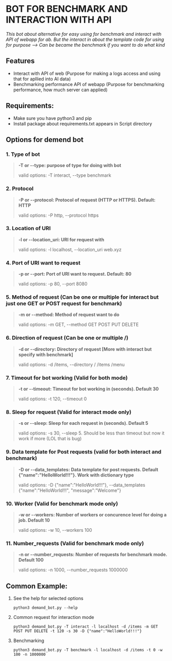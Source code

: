 # BOT FOR BENCHMARK AND INTERACTION WITH API

*This bot about alternative for easy using for benchmark and interact with API of webapp for ab. But the interact in about the template code for using for purpose --> Can be became the benchmark if you want to do what kind*

## Features
- Interact with API of web (Purpose for making a logs access and using that for apllied into AI data)
- Benchmarking performance API of webapp (Purpose for benchmarking performance, how much server can applied)

## Requirements:
- Make sure you have python3 and pip
- Install package about requirements.txt appears in Script directory

## Options for demend bot
### 1. Type of bot
>
> **-T or --type: purpose of type for doing with bot**
>
> valid options: -T interact, --type benchmark

### 2. Protocol
>
> **-P or --protocol: Protocol of request (HTTP or HTTPS). Default: HTTP**
>
> valid options: -P http, --protocol https

### 3. Location of URI
>
> **-l or --location_uri: URI for request with**
>
> valid options: -l localhost, --location_uri web.xyz

### 4. Port of URI want to request
>
> **-p or --port: Port of URI want to request. Default: 80**
>
> valid options: -p 80, --port 8080

### 5. Method of request (Can be one or multiple for interact but just one GET or POST request for benchmark)
>
> **-m or --method: Method of request want to do**
>
> valid options: -m GET, --method GET POST PUT DELETE

### 6. Direction of request (Can be one or multiple /)
>
> **-d or --directory: Directory of request [More with interact but specify with benchmark]**
>
> valid options: -d /items, --directory / /items /menu

### 7. Timeout for bot working (Valid for both mode)
>
> **-t or --timeout: Timeout for bot working in (seconds). Default 30**
>
> valid options: -t 120, --timeout 0

### 8. Sleep for request (Valid for interact mode only)
>
> **-s or --sleep: Sleep for each request in (seconds). Default 5**
>
> valid options: -s 30, --sleep 5. Should be less than timeout but now it work if more (LOL that is bug)

### 9. Data template for Post requests (valid for both interact and benchmark)
>
> **-D or --data_templates: Data template for post requests. Default {"name":"HelloWorld!!!"}. Work with dictionary type**
>
> valid options: -D {"name":"HelloWorld!!!"}, --data_templates {"name":"HelloWorld!!!", "message":"Welcome"}

### 10. Worker (Valid for benchmark mode only)
>
> **-w or --workers: Number of workers or concurence level for doing a job. Default 10**
>
> valid options: -w 10, --workers 100

### 11. Number_requests (Valid for benchmark mode only)
>
> **-n or --number_requests: Number of requests for benchmark mode. Default 100**
>
> valid options: -n 1000, --number_requests 1000000

## Common Example:
1. See the help for selected options

    `python3 demand_bot.py --help`

2. Common request for interaction mode

    `python3 demand_bot.py -T interact -l localhost -d /items -m GET POST PUT DELETE -t 120 -s 30 -D {"name":"HelloWorld!!!"}`

3. Benchmarking

    `python3 demand_bot.py -T benchmark -l localhost -d /items -t 0 -w 100 -n 1000000`